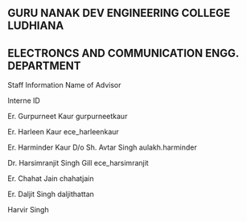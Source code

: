 ## GURU NANAK DEV ENGINEERING COLLEGE LUDHIANA
## ELECTRONCS AND COMMUNICATION ENGG. DEPARTMENT
Staff Information
Name of Advisor

Interne ID

Er. Gurpurneet Kaur	gurpurneetkaur

Er. Harleen Kaur	ece_harleenkaur

Er. Harminder Kaur D/o Sh. Avtar Singh	aulakh.harminder

Dr. Harsimranjit Singh Gill	ece_harsimranjit

Er. Chahat Jain	chahatjain


Er. Daljit Singh daljithattan

Harvir Singh
